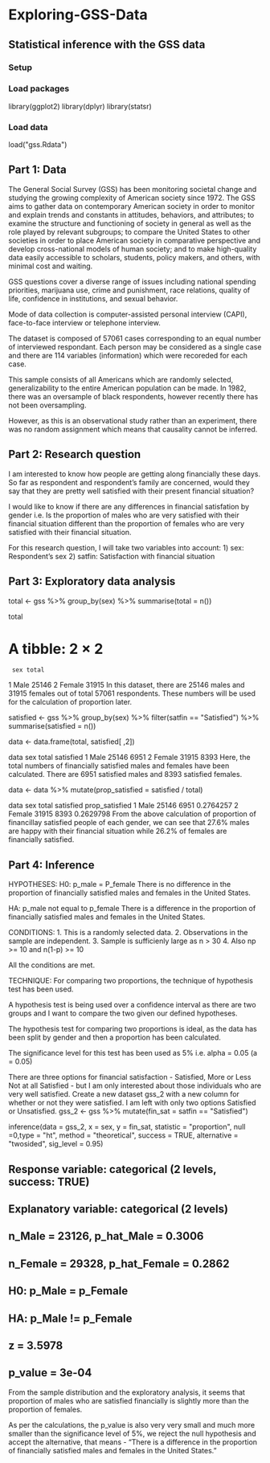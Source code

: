 # Exploring-GSS-Data

## Statistical inference with the GSS data

### Setup
### Load packages
library(ggplot2)
library(dplyr)
library(statsr)

### Load data
load("gss.Rdata")

## Part 1: Data
The General Social Survey (GSS) has been monitoring societal change and studying the growing complexity of American society since 1972. The GSS aims to gather data on contemporary American society in order to monitor and explain trends and constants in attitudes, behaviors, and attributes; to examine the structure and functioning of society in general as well as the role played by relevant subgroups; to compare the United States to other societies in order to place American society in comparative perspective and develop cross-national models of human society; and to make high-quality data easily accessible to scholars, students, policy makers, and others, with minimal cost and waiting.

GSS questions cover a diverse range of issues including national spending priorities, marijuana use, crime and punishment, race relations, quality of life, confidence in institutions, and sexual behavior.

Mode of data collection is computer-assisted personal interview (CAPI), face-to-face interview or telephone interview.

The dataset is composed of 57061 cases corresponding to an equal number of interviewed respondant. Each person may be considered as a single case and there are 114 variables (information) which were recoreded for each case.

This sample consists of all Americans which are randomly selected, generalizability to the entire American population can be made. In 1982, there was an oversample of black respondents, however recently there has not been oversampling.

However, as this is an observational study rather than an experiment, there was no random assignment which means that causality cannot be inferred.

## Part 2: Research question
I am interested to know how people are getting along financially these days. So far as respondent and respondent’s family are concerned, would they say that they are pretty well satisfied with their present financial situation?

I would like to know if there are any differences in financial satisfation by gender i.e. Is the proportion of males who are very satisfied with their financial situation different than the proportion of females who are very satisfied with their financial situation.

For this research question, I will take two variables into account: 1) sex: Respondent’s sex 2) satfin: Satisfaction with financial situation

## Part 3: Exploratory data analysis

total <- gss %>%
  group_by(sex) %>%
  summarise(total = n())

total
 # A tibble: 2 × 2
     sex total
 <fctr> <int>
 1   Male 25146
 2 Female 31915
In this dataset, there are 25146 males and 31915 females out of total 57061 respondents. These numbers will be used for the calculation of proportion later.

satisfied <- gss %>%
  group_by(sex) %>%
  filter(satfin == "Satisfied") %>%
  summarise(satisfied = n())

data <- data.frame(total, satisfied[ ,2])

data
      sex total satisfied
 1   Male 25146      6951
 2 Female 31915      8393
Here, the total numbers of financially satisfied males and females have been calculated. There are 6951 satisfied males and 8393 satisfied females.

data <- data %>%
  mutate(prop_satisfied = satisfied / total)

data
      sex total satisfied prop_satisfied
 1   Male 25146      6951      0.2764257
 2 Female 31915      8393      0.2629798
From the above calculation of proportion of financillay satisfied people of each gender, we can see that 27.6% males are happy with their financial situation while 26.2% of females are financially satisfied.

## Part 4: Inference
HYPOTHESES: H0: p_male = P_female There is no difference in the proportion of financially satisfied males and females in the United States.

HA: p_male not equal to p_female There is a difference in the proportion of financially satisfied males and females in the United States.

CONDITIONS: 1. This is a randomly selected data. 2. Observations in the sample are independent. 3. Sample is sufficienly large as n > 30 4. Also np >= 10 and n(1-p) >= 10

All the conditions are met.

TECHNIQUE: For comparing two proportions, the technique of hypothesis test has been used.

A hypothesis test is being used over a confidence interval as there are two groups and I want to compare the two given our defined hypotheses.

The hypothesis test for comparing two proportions is ideal, as the data has been split by gender and then a proportion has been calculated.

The significance level for this test has been used as 5% i.e. alpha = 0.05 (a = 0.05)

There are three options for financial satisfaction - Satisfied, More or Less Not at all Satisfied - but I am only interested about those individuals who are very well satisfied. Create a new dataset gss_2 with a new column for whether or not they were satisfied. I am left with only two options Satisfied or Unsatisfied.
gss_2 <- gss %>%
  mutate(fin_sat = satfin == "Satisfied") 
  
inference(data = gss_2, x = sex, y = fin_sat, statistic = "proportion", null =0,type = "ht", method = "theoretical", success = TRUE, alternative = "twosided", sig_level = 0.95)
## Response variable: categorical (2 levels, success: TRUE)
## Explanatory variable: categorical (2 levels) 
## n_Male = 23126, p_hat_Male = 0.3006
## n_Female = 29328, p_hat_Female = 0.2862
## H0: p_Male =  p_Female
## HA: p_Male != p_Female
## z = 3.5978
## p_value = 3e-04




From the sample distribution and the exploratory analysis, it seems that proportion of males who are satisfied financially is slightly more than the proportion of females.

As per the calculations, the p_value is also very very small and much more smaller than the significance level of 5%, we reject the null hypothesis and accept the alternative, that means - “There is a difference in the proportion of financially satisfied males and females in the United States.”

